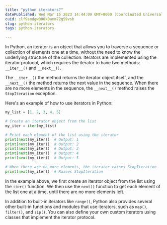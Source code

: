 ```yaml
---
title: "python iterators?"
datePublished: Wed Mar 15 2023 14:44:09 GMT+0000 (Coordinated Universal Time)
cuid: clf9smdgw000k0amm72g59vsb
slug: python-iterators
tags: python-iterators

---
```


In Python, an iterator is an object that allows you to traverse a sequence or collection of elements one at a time, without the need to know the underlying structure of the collection. Iterators are implemented using the iterator protocol, which requires the iterator to have two methods: `__iter__()` and `__next__()`.

The `__iter__()` the method returns the iterator object itself, and the `__next__()` the method returns the next value in the sequence. When there are no more elements in the sequence, the `__next__()` method raises the `StopIteration` exception.

Here's an example of how to use iterators in Python:

```python
my_list = [1, 2, 3, 4, 5]

# Create an iterator object from the list
my_iter = iter(my_list)

# Print each element of the list using the iterator
print(next(my_iter))  # Output: 1
print(next(my_iter))  # Output: 2
print(next(my_iter))  # Output: 3
print(next(my_iter))  # Output: 4
print(next(my_iter))  # Output: 5

# When there are no more elements, the iterator raises StopIteration
print(next(my_iter))  # Raises StopIteration
```

In the example above, we first create an iterator object from the list using the `iter()` function. We then use the `next()` function to get each element of the list one at a time, until there are no more elements left.

In addition to built-in iterators like `range()`, Python also provides several other built-in functions and modules that use iterators, such as `map()`, `filter()`, and `zip()`. You can also define your own custom iterators using classes that implement the iterator protocol.